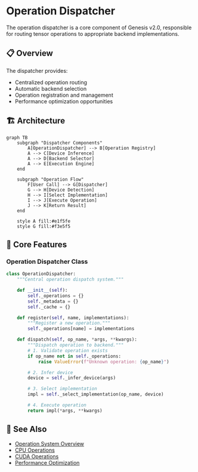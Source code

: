 # Operation Dispatcher

The operation dispatcher is a core component of Genesis v2.0, responsible for routing tensor operations to appropriate backend implementations.

## 📋 Overview

The dispatcher provides:
- Centralized operation routing
- Automatic backend selection
- Operation registration and management
- Performance optimization opportunities

## 🏗️ Architecture

```mermaid
graph TB
    subgraph "Dispatcher Components"
        A[OperationDispatcher] --> B[Operation Registry]
        A --> C[Device Inference]
        A --> D[Backend Selector]
        A --> E[Execution Engine]
    end

    subgraph "Operation Flow"
        F[User Call] --> G[Dispatcher]
        G --> H[Device Detection]
        H --> I[Select Implementation]
        I --> J[Execute Operation]
        J --> K[Return Result]
    end

    style A fill:#e1f5fe
    style G fill:#f3e5f5
```

## 🎯 Core Features

### Operation Dispatcher Class
```python
class OperationDispatcher:
    """Central operation dispatch system."""

    def __init__(self):
        self._operations = {}
        self._metadata = {}
        self._cache = {}

    def register(self, name, implementations):
        """Register a new operation."""
        self._operations[name] = implementations

    def dispatch(self, op_name, *args, **kwargs):
        """Dispatch operation to backend."""
        # 1. Validate operation exists
        if op_name not in self._operations:
            raise ValueError(f"Unknown operation: {op_name}")

        # 2. Infer device
        device = self._infer_device(args)

        # 3. Select implementation
        impl = self._select_implementation(op_name, device)

        # 4. Execute operation
        return impl(*args, **kwargs)
```

## 🔗 See Also

- [Operation System Overview](index.md)
- [CPU Operations](cpu-ops.md)
- [CUDA Operations](cuda-ops.md)
- [Performance Optimization](../performance/optimization-guide.md)